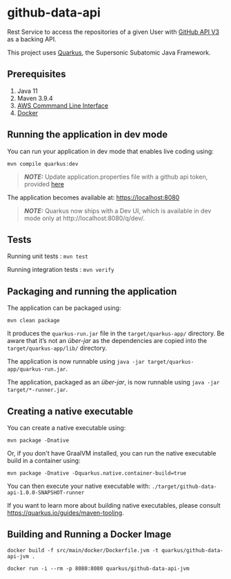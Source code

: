 # github-data-api
Rest Service to access the repositories of a given User with [GitHub API V3](https://docs.github.com/pt/rest?apiVersion=2022-11-28) as a backing API.

This project uses [Quarkus](https://quarkus.io/), the Supersonic Subatomic Java Framework.

## Prerequisites
1. Java 11
2. Maven 3.9.4
3. [AWS Commmand Line Interface](https://aws.amazon.com/cli/)
4. [Docker](https://docks.docker.com/get-docker/)

## Running the application in dev mode

You can run your application in dev mode that enables live coding using:
```shell script
mvn compile quarkus:dev
```
> **_NOTE:_** Update application.properties file with a github api token, provided [here](https://github.com/settings/tokens?type=beta)

The application becomes available at: [https://localhost:8080](https://localhost:8080)

> **_NOTE:_**  Quarkus now ships with a Dev UI, which is available in dev mode only at http://localhost:8080/q/dev/.

## Tests

Running unit tests : `mvn test`

Running integration tests : `mvn verify`


## Packaging and running the application

The application can be packaged using:
```shell script
mvn clean package
```
It produces the `quarkus-run.jar` file in the `target/quarkus-app/` directory.
Be aware that it’s not an _über-jar_ as the dependencies are copied into the `target/quarkus-app/lib/` directory.

The application is now runnable using `java -jar target/quarkus-app/quarkus-run.jar`.

The application, packaged as an _über-jar_, is now runnable using `java -jar target/*-runner.jar`.

## Creating a native executable

You can create a native executable using: 
```shell script
mvn package -Dnative
```

Or, if you don't have GraalVM installed, you can run the native executable build in a container using: 
```shell script
mvn package -Dnative -Dquarkus.native.container-build=true
```

You can then execute your native executable with: `./target/github-data-api-1.0.0-SNAPSHOT-runner`

If you want to learn more about building native executables, please consult https://quarkus.io/guides/maven-tooling.

## Building and Running a Docker Image
```shell script
docker build -f src/main/docker/Dockerfile.jvm -t quarkus/github-data-api-jvm .
```

```shell script
docker run -i --rm -p 8080:8080 quarkus/github-data-api-jvm
```
